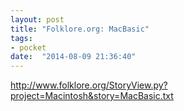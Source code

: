 ```yaml
---
layout: post
title: "Folklore.org: MacBasic"
tags:
- pocket
date:  "2014-08-09 21:36:40"
---
```


http://www.folklore.org/StoryView.py?project=Macintosh&story=MacBasic.txt

